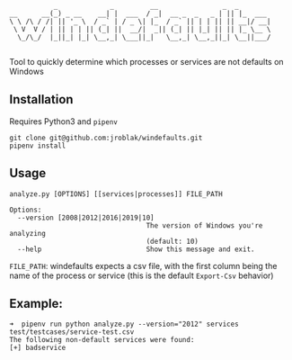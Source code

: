 ```
           _             _         __                _  _        
__      __(_) _ __    __| |  ___  / _|  __ _  _   _ | || |_  ___ 
\ \ /\ / /| || '_ \  / _` | / _ \| |_  / _` || | | || || __|/ __|
 \ V  V / | || | | || (_| ||  __/|  _|| (_| || |_| || || |_ \__ \
  \_/\_/  |_||_| |_| \__,_| \___||_|   \__,_| \__,_||_| \__||___/
                                                                 
```
Tool to quickly determine which processes or services are not defaults on Windows

## Installation
Requires Python3 and `pipenv`
```
git clone git@github.com:jroblak/windefaults.git
pipenv install
```

## Usage
```
analyze.py [OPTIONS] [[services|processes]] FILE_PATH

Options:
  --version [2008|2012|2016|2019|10]
                                  The version of Windows you're analyzing
                                  (default: 10)
  --help                          Show this message and exit.
```
`FILE_PATH`: windefaults expects a csv file, with the first column being the name of the process
or service (this is the default `Export-Csv` behavior)

## Example:
```
➜  pipenv run python analyze.py --version="2012" services test/testcases/service-test.csv
The following non-default services were found:
[+] badservice
```
